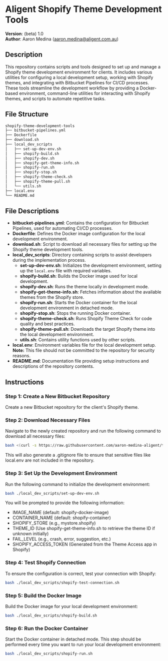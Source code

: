 # Aligent Shopify Theme Development Tools

**Version**: (beta) 1.0  
**Author**: Aaron Medina (aaron.medina@aligent.com.au)

## Description

This repository contains scripts and tools designed to set up and manage a Shopify theme development environment for clients. It includes various utilities for configuring a local development setup, working with Shopify themes, and integrating with Bitbucket Pipelines for CI/CD processes. These tools streamline the development workflow by providing a Docker-based environment, command-line utilities for interacting with Shopify themes, and scripts to automate repetitive tasks.

## File Structure

```bash
shopify-theme-development-tools
├── bitbucket-pipelines.yml
├── Dockerfile
├── download.sh
├── local_dev_scripts
│   ├── set-up-dev-env.sh
│   ├── shopify-build.sh
│   ├── shopify-dev.sh
│   ├── shopify-get-theme-info.sh
│   ├── shopify-run.sh
│   ├── shopify-stop.sh
│   ├── shopify-theme-check.sh
│   ├── shopify-theme-pull.sh
│   └── utils.sh
├── local.env
└── README.md
```

## File Descriptions

- **bitbucket-pipelines.yml**: Contains the configuration for Bitbucket Pipelines, used for automating CI/CD processes.
- **Dockerfile**: Defines the Docker image configuration for the local development environment.
- **download.sh**: Script to download all necessary files for setting up the Shopify theme development tools.
- **local_dev_scripts**: Directory containing scripts to assist developers during the implementation process.
  - **set-up-dev-env.sh**: Initializes the development environment, setting up the `local.env` file with required variables.
  - **shopify-build.sh**: Builds the Docker image used for local development.
  - **shopify-dev.sh**: Runs the theme locally in development mode.
  - **shopify-get-theme-info.sh**: Fetches information about the available themes from the Shopify store.
  - **shopify-run.sh**: Starts the Docker container for the local development environment in detached mode.
  - **shopify-stop.sh**: Stops the running Docker container.
  - **shopify-theme-check.sh**: Runs Shopify Theme Check for code quality and best practices.
  - **shopify-theme-pull.sh**: Downloads the target Shopify theme into the local development environment.
  - **utils.sh**: Contains utility functions used by other scripts.
- **local.env**: Environment variables file for the local development setup. **Note:** This file should not be committed to the repository for security reasons.
- **README.md**: Documentation file providing setup instructions and descriptions of the repository contents.

## Instructions

### Step 1: Create a New Bitbucket Repository

Create a new Bitbucket repository for the client's Shopify theme.

### Step 2: Download Necessary Files

Navigate to the newly created repository and run the following command to download all necessary files:

```bash
bash <(curl -s https://raw.githubusercontent.com/aaron-medina-aligent/test-shop-repo/main/download.sh)
```

This will also generate a .gitignore file to ensure that sensitive files like local.env are not included in the repository.

### Step 3: Set Up the Development Environment

Run the following command to initialize the development environment:

```bash
bash ./local_dev_scripts/set-up-dev-env.sh
```

You will be prompted to provide the following information:

- IMAGE_NAME (default: shopify-docker-image)
- CONTAINER_NAME (default: shopify-container)
- SHOPIFY_STORE (e.g., mystore.shopify)
- THEME_ID (Use shopify-get-theme-info.sh to retrieve the theme ID if unknown initially)
- FAIL_LEVEL (e.g., crash, error, suggestion, etc.)
- SHOPIFY_ACCESS_TOKEN (Generated from the Theme Access app in Shopify)

### Step 4: Test Shopify Connection

To ensure the configuration is correct, test your connection with Shopify:

```bash
bash ./local_dev_scripts/shopify-test-connection.sh
```

### Step 5: Build the Docker Image

Build the Docker image for your local development environment:
```bash
bash ./local_dev_scripts/shopify-build.sh
```

### Step 6: Run the Docker Container

Start the Docker container in detached mode. This step should be performed every time you want to run your local development environment:

```bash
bash ./local_dev_scripts/shopify-run.sh
```